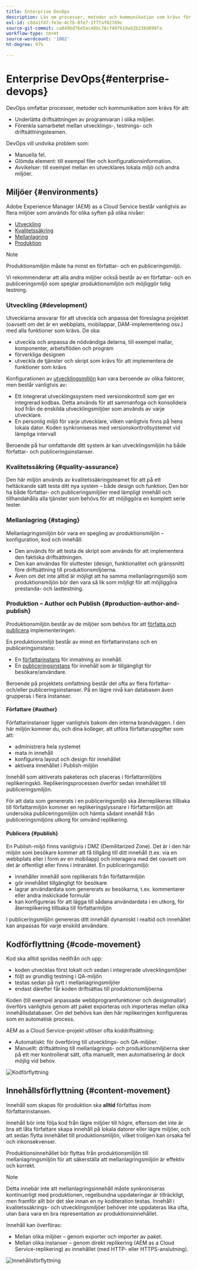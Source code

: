 ```yaml
---
title: Enterprise DevOps
description: Läs om processer, metoder och kommunikation som krävs för att underlätta driftsättning och samarbete.
exl-id: c8da1fd7-fe3e-4c7b-8fe7-1f7faf02769c
source-git-commit: ca849bd76e5ac40bc76cf497619a82b238d898fa
workflow-type: tm+mt
source-wordcount: '1002'
ht-degree: 97%

---
```


# Enterprise DevOps{#enterprise-devops}

DevOps omfattar processer, metoder och kommunikation som krävs för att:

* Underlätta driftsättningen av programvaran i olika miljöer.
* Förenkla samarbetet mellan utvecklings-, testnings- och driftsättningsteamen.

DevOps vill undvika problem som:

* Manuella fel.
* Glömda element: till exempel filer och konfigurationsinformation.
* Avvikelser: till exempel mellan en utvecklares lokala miljö och andra miljöer.

## Miljöer {#environments}

Adobe Experience Manager (AEM) as a Cloud Service består vanligtvis av flera miljöer som används för olika syften på olika nivåer:

* [Utveckling](#development)
* [Kvalitetssäkring](#quality-assurance)
* [Mellanlagring](#staging)
* [Produktion](#production-author-and-publish)

>[!NOTE]
>
>Produktionsmiljön måste ha minst en författar- och en publiceringsmiljö.
>
>Vi rekommenderar att alla andra miljöer också består av en författar- och en publiceringsmiljö som speglar produktionsmiljön och möjliggör tidig testning.

### Utveckling {#development}

Utvecklarna ansvarar för att utveckla och anpassa det föreslagna projektet (oavsett om det är en webbplats, mobilappar, DAM-implementering osv.) med alla funktioner som krävs. De ska:

* utveckla och anpassa de nödvändiga delarna, till exempel mallar, komponenter, arbetsflöden och program
* förverkliga designen
* utveckla de tjänster och skript som krävs för att implementera de funktioner som krävs

Konfigurationen av [utvecklingsmiljön](/help/implementing/developing/introduction/development-guidelines.md) kan vara beroende av olika faktorer, men består vanligtvis av:

* Ett integrerat utvecklingssystem med versionskontroll som ger en integrerad kodbas. Detta används för att sammanfoga och konsolidera kod från de enskilda utvecklingsmiljöer som används av varje utvecklare.
* En personlig miljö för varje utvecklare, vilken vanligtvis finns på hens lokala dator. Koden synkroniseras med versionskontrollsystemet vid lämpliga intervall

Beroende på hur omfattande ditt system är kan utvecklingsmiljön ha både författar- och publiceringsinstanser.

### Kvalitetssäkring {#quality-assurance}

Den här miljön används av kvalitetssäkringsteamet för att på ett heltäckande sätt testa ditt nya system – både design och funktion. Den bör ha både författar- och publiceringsmiljöer med lämpligt innehåll och tillhandahålla alla tjänster som behövs för att möjliggöra en komplett serie tester.

### Mellanlagring {#staging}

Mellanlagringsmiljön bör vara en spegling av produktionsmiljön – konfiguration, kod och innehåll:

* Den används för att testa de skript som används för att implementera den faktiska driftsättningen.
* Den kan användas för sluttester (design, funktionalitet och gränssnitt) före driftsättning till produktionsmiljöerna.
* Även om det inte alltid är möjligt att ha samma mellanlagringsmiljö som produktionsmiljön bör den vara så lik som möjligt för att möjliggöra prestanda- och lasttestning.

### Produktion – Author och Publish {#production-author-and-publish}

Produktionsmiljön består av de miljöer som behövs för att [författa och publicera](/help/sites-cloud/authoring/getting-started/concepts.md) implementeringen.

En produktionsmiljö består av minst en författarinstans och en publiceringsinstans:

* En [författarinstans](#author) för inmatning av innehåll.
* En [publiceringsinstans](#publish) för innehåll som är tillgängligt för besökare/användare.

Beroende på projektets omfattning består det ofta av flera författar- och/eller publiceringsinstanser. På en lägre nivå kan databasen även grupperas i flera instanser.

#### Författare {#author}

Författarinstanser ligger vanligtvis bakom den interna brandväggen. I den här miljön kommer du, och dina kolleger, att utföra författaruppgifter som att:

* administrera hela systemet
* mata in innehåll
* konfigurera layout och design för innehållet
* aktivera innehållet i Publish-miljön

Innehåll som aktiverats paketeras och placeras i författarmiljöns replikeringskö. Replikeringsprocessen överför sedan innehållet till publiceringsmiljön.

För att data som genererats i en publiceringsmiljö ska återreplikeras tillbaka till författarmiljön kommer en replikeringslyssnare i författarmiljön att undersöka publiceringsmiljön och hämta sådant innehåll från publiceringsmiljöns utkorg för omvänd replikering.

#### Publicera {#publish}

En Publish-miljö finns vanligtvis i DMZ (Demilitarized Zone). Det är i den här miljön som besökare kommer att få tillgång till ditt innehåll (t.ex. via en webbplats eller i form av en mobilapp) och interagera med det oavsett om det är offentligt eller finns i intranätet. En publiceringsmiljö:

* innehåller innehåll som replikerats från författarmiljön
* gör innehållet tillgängligt för besökare
* lagrar användardata som genererats av besökarna, t.ex. kommentarer eller andra inskickade formulär
* kan konfigureras för att lägga till sådana användardata i en utkorg, för återreplikering tillbaka till författarmiljön

I publiceringsmiljön genereras ditt innehåll dynamiskt i realtid och innehållet kan anpassas för varje enskild användare.

## Kodförflyttning {#code-movement}

Kod ska alltid spridas nedifrån och upp:

* koden utvecklas först lokalt och sedan i integrerade utvecklingsmiljöer
* följt av grundlig testning i QA-miljön
* testas sedan på nytt i mellanlagringsmiljöer
* endast därefter får koden driftsättas till produktionsmiljöerna

Koden (till exempel anpassade webbprogramfunktioner och designmallar) överförs vanligtvis genom att paket exporteras och importeras mellan olika innehållsdatabaser. Om det behövs kan den här replikeringen konfigureras som en automatisk process.

AEM as a Cloud Service-projekt utlöser ofta koddriftsättning:

* Automatiskt: för överföring till utvecklings- och QA-miljöer.
* Manuellt: driftsättning till mellanlagrings- och produktionsmiljöerna sker på ett mer kontrollerat sätt, ofta manuellt, men automatisering är dock möjlig vid behov.

![Kodförflyttning](assets/code-movement.png)

## Innehållsförflyttning {#content-movement}

Innehåll som skapas för produktion ska **alltid** författas inom författarinstansen.

Innehåll bör inte följa kod från lägre miljöer till högre, eftersom det inte är bra att låta författare skapa innehåll på lokala datorer eller lägre miljöer, och att sedan flytta innehållet till produktionsmiljön, vilket troligen kan orsaka fel och inkonsekvenser.

Produktionsinnehållet bör flyttas från produktionsmiljön till mellanlagringsmiljön för att säkerställa att mellanlagringsmiljön är effektiv och korrekt.

>[!NOTE]
>
>Detta innebär inte att mellanlagringsinnehåll måste synkroniseras kontinuerligt med produktionen, regelbundna uppdateringar är tillräckligt, men framför allt bör det ske innan en ny koditeration testas. Innehåll i kvalitetssäkrings- och utvecklingsmiljöer behöver inte uppdateras lika ofta, utan bara vara en bra representation av produktionsinnehållet.

Innehåll kan överföras:

* Mellan olika miljöer – genom exporter och importer av paket.
* Mellan olika instanser – genom direkt replikering (AEM as a Cloud Service-replikering) av innehållet (med HTTP- eller HTTPS-anslutning).

![Innehållsförflyttning](assets/content-movement.png)

